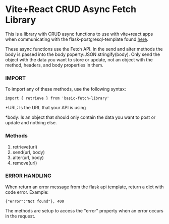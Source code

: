 # Vite+React CRUD Async Fetch Library

This is a library with CRUD async functions to use with vite+react apps when communicating with the flask-postgresql-template found [here](https://github.com/ruro122020/flask-postgresql-template-local). 

These async functions use the Fetch API. In the send and alter methods the body is passed into the body poperty:JSON.stringify(body). Only send the object with the data you want to store or update, not an object with the method, headers, and body properties in them. 

### IMPORT

To import any of these methods, use the following syntax:

```
import { retrieve } from 'basic-fetch-library'

```

*URL: Is the URL that your API is using

*body: Is an object that should only contain the data you want to post or update and nothing else. 

### Methods
1. retrieve(url)
2. send(url, body)
3. alter(url, body)
4. remove(url)

### ERROR HANDLING
When return an error message from the flask api template, return a dict with code error. Example:

```
{"error":"Not found"}, 400

```

The methods are setup to access the "error" property when an error occurs in the request. 
